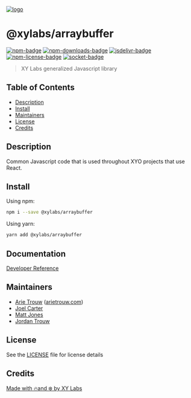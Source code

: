[![logo][]](https://xylabs.com)

# @xylabs/arraybuffer

[![npm-badge][]][npm-link]
[![npm-downloads-badge][]][npm-link]
[![jsdelivr-badge][]][jsdelivr-link]
[![npm-license-badge][]](LICENSE)
[![socket-badge][]][socket-link]

> XY Labs generalized Javascript library 

## Table of Contents

-   [Description](#description)
-   [Install](#install)
-   [Maintainers](#maintainers)
-   [License](#license)
-   [Credits](#credits)

## Description

Common Javascript code that is used throughout XYO projects that use React.

## Install

Using npm:

```sh
npm i --save @xylabs/arraybuffer
```

Using yarn:

```sh
yarn add @xylabs/arraybuffer
```

## Documentation
[Developer Reference](https://xylabs.github.io/sdk-js)

## Maintainers

-   [Arie Trouw](https://github.com/arietrouw) ([arietrouw.com](https://arietrouw.com))
-   [Joel Carter](https://github.com/JoelBCarter)
-   [Matt Jones](https://github.com/jonesmac)
-   [Jordan Trouw](https://github.com/jordantrouw)

## License

See the [LICENSE](LICENSE) file for license details

## Credits

[Made with 🔥and ❄️ by XY Labs](https://xylabs.com)

[logo]: https://cdn.xy.company/img/brand/XYPersistentCompany_Logo_Icon_Colored.svg

[npm-badge]: https://img.shields.io/npm/v/@xylabs/arraybuffer.svg
[npm-link]: https://www.npmjs.com/package/@xylabs/arraybuffer

[npm-downloads-badge]: https://img.shields.io/npm/dw/@xylabs/arraybuffer
[npm-license-badge]: https://img.shields.io/npm/l/@xylabs/arraybuffer

[jsdelivr-badge]: https://data.jsdelivr.com/v1/package/npm/@xylabs/arraybuffer/badge
[jsdelivr-link]: https://www.jsdelivr.com/package/npm/@xylabs/arraybuffer

[socket-badge]: https://socket.dev/api/badge/npm/package/@xylabs/arraybuffer
[socket-link]: https://socket.dev/npm/package/@xylabs/arraybuffer